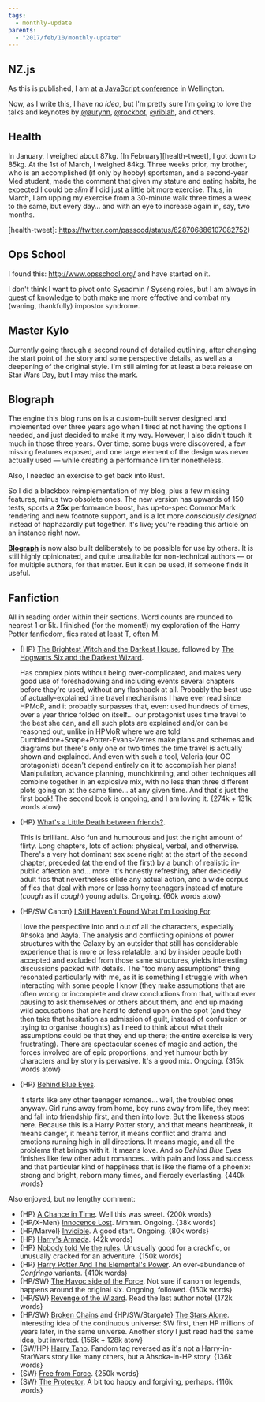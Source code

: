 ```yaml
---
tags:
  - monthly-update
parents:
  - "2017/feb/10/monthly-update"
---
```


## NZ.js

As this is published, I am at [a JavaScript conference][NZ.js] in Wellington.

Now, as I write this, I have _no idea_, but I'm pretty sure I'm going to love
the talks and keynotes by [@aurynn], [@rockbot], [@riblah], and others.

[NZ.js]: http://conference.javascript.org.nz/
[@aurynn]: https://twitter.com/aurynn
[@rockbot]: https://twitter.com/rockbot
[@riblah]: https://twitter.com/riblah

## Health

In January, I weighed about 87kg. [In February][health-tweet], I got down to
85kg. At the 1st of March, I weighed 84kg. Three weeks prior, my brother, who
is an accomplished (if only by hobby) sportsman, and a second-year Med student,
made the comment that given my stature and eating habits, he expected I could
be _slim_ if I did just a little bit more exercise. Thus, in March, I am upping
my exercise from a 30-minute walk three times a week to the same, but every
day… and with an eye to increase again in, say, two months.

[health-tweet]: https://twitter.com/passcod/status/828706886107082752)

## Ops School

I found this: http://www.opsschool.org/ and have started on it.

I don't think I want to pivot onto Sysadmin / Syseng roles, but I am always in
quest of knowledge to both make me more effective and combat my (waning,
thankfully) impostor syndrome.

## Master Kylo

Currently going through a second round of detailed outlining, after changing
the start point of the story and some perspective details, as well as a
deepening of the original style. I'm still aiming for at least a beta release
on Star Wars Day, but I may miss the mark.

## Blograph

The engine this blog runs on is a custom-built server designed and implemented
over three years ago when I tired at not having the options I needed, and just
decided to make it my way. However, I also didn't touch it much in those three
years. Over time, some bugs were discovered, a few missing features exposed,
and one large element of the design was never actually used — while creating a
performance limiter nonetheless.

Also, I needed an exercise to get back into Rust.

So I did a blackbox reimplementation of my blog, plus a few missing features,
minus two obsolete ones. The new version has upwards of 150 tests, sports a
**25x** performance boost, has up-to-spec CommonMark rendering and new footnote
support, and is a lot more _consciously designed_ instead of haphazardly put
together. It's live; you're reading this article on an instance right now.

**[Blograph]** is now also built deliberately to be possible for use by others.
It is still highly opinionated, and quite unsuitable for non-technical authors
— or for multiple authors, for that matter. But it can be used, if someone
finds it useful.

[Blograph]: https://github.com/passcod/blograph

## Fanfiction

All in reading order within their sections. Word counts are rounded to nearest
1 or 5k. I finished (for the moment!) my exploration of the Harry Potter
fanficdom, fics rated at least T, often M.

- {HP} [The Brightest Witch and the Darkest House](https://www.fanfiction.net/s/11280068/78/The-Brightest-Witch-and-the-Darkest-House), followed by [The Hogwarts Six and the Darkest Wizard](https://www.fanfiction.net/s/11677935/1/The-Hogwarts-Six-and-The-Darkest-Wizard).

  Has complex plots without being over-complicated, and makes very good use of
  foreshadowing and including events several chapters before they're used,
  without any flashback at all. Probably the best use of actually-explained
  time travel mechanisms I have ever read since HPMoR, and it probably
  surpasses that, even: used hundreds of times, over a year thrice folded on
  itself… our protagonist uses time travel to the best she can, and all such
  plots are explained and/or can be reasoned out, unlike in HPMoR where we are
  told Dumbledore+Snape+Potter-Evans-Verres make plans and schemas and diagrams
  but there's only one or two times the time travel is actually shown and
  explained. And even with such a tool, Valeria (our OC protagonist) doesn't
  depend entirely on it to accomplish her plans! Manipulation, advance
  planning, munchkinning, and other techniques all combine together in an
  explosive mix, with no less than three different plots going on at the same
  time… at any given time. And that's just the first book! The second book is
  ongoing, and I am loving it. {274k + 131k words atow}

- {HP} [What's a Little Death between friends?](https://www.fanfiction.net/s/12101842/2/What-s-a-Little-Death-between-friends).

  This is brilliant. Also fun and humourous and just the right amount of
  flirty. Long chapters, lots of action: physical, verbal, and otherwise.
  There's a very hot dominant sex scene right at the start of the second
  chapter, preceded (at the end of the first) by a bunch of realistic in-public
  affection and… more. It's honestly refreshing, after decidedly adult fics
  that nevertheless ellide any actual action, and a wide corpus of fics that
  deal with more or less horny teenagers instead of mature (*cough* as if
  *cough*) young adults. Ongoing. {60k words atow}

- {HP/SW Canon} [I Still Haven't Found What I'm Looking For](https://www.fanfiction.net/s/11157943/1/I-Still-Haven-t-Found-What-I-m-Looking-For).

  I love the perspective into and out of all the characters, especially Ahsoka
  and Aayla. The analysis and conflicting opinions of power structures with the
  Galaxy by an outsider that still has considerable experience that is more or
  less relatable, and by insider people both accepted and excluded from those
  same structures, yields interesting discussions packed with details. The "too
  many assumptions" thing resonated particularly with me, as it is something I
  struggle with when interacting with some people I know (they make assumptions
  that are often wrong or incomplete and draw concludions from that, without
  ever pausing to ask themselves or others about them, and end up making wild
  accusations that are hard to defend upon on the spot (and they then take that
  hesitation as admission of guilt, instead of confusion or trying to organise
  thoughts) as I need to think about what their assumptions could be that they
  end up there; the entire exercise is very frustrating). There are spectacular
  scenes of magic and action, the forces involved are of epic proportions, and
  yet humour both by characters and by story is pervasive. It's a good mix.
  Ongoing. {315k words atow}

- {HP} [Behind Blue Eyes](https://www.fanfiction.net/s/2095661/1/Behind-Blue-Eyes).

  It starts like any other teenager romance… well, the troubled ones anyway.
  Girl runs away from home, boy runs away from life, they meet and fall into
  friendship first, and then into love. But the likeness stops here. Because
  this is a Harry Potter story, and that means heartbreak, it means danger, it
  means terror, it means conflict and drama and emotions running high in all
  directions. It means magic, and all the problems that brings with it. It
  means love. And so _Behind Blue Eyes_ finishes like few other adult romances…
  with pain and loss and success and that particular kind of happiness that is
  like the flame of a phoenix: strong and bright, reborn many times, and
  fiercely everlasting. {440k words}

Also enjoyed, but no lengthy comment:

- {HP} [A Chance in Time](https://www.fanfiction.net/s/5928118/1/A-Chance-in-Time). Well this was sweet. {200k words}
- {HP/X-Men} [Innocence Lost](https://www.fanfiction.net/s/12321442/1/Innocence-Lost). Mmmm. Ongoing. {38k words}
- {HP/Marvel} [Invicible](https://www.fanfiction.net/s/11779002/1/Invincible). A good start. Ongoing. {80k words}
- {HP} [Harry's Armada](https://www.fanfiction.net/s/9885587/1/Harry-s-Armada). {42k words}
- {HP} [Nobody told Me the rules](https://www.fanfiction.net/s/10851278/1/Nobody-told-Me-the-rules). Unusually good for a crackfic, or unusually cracked for an adventure. {150k words}
- {HP} [Harry Potter And The Elemental's Power](https://www.fanfiction.net/s/4118383/1/Harry-Potter-And-The-Elemental-s-Power). An over-abundance of _Confringo_ variants. {410k words}
- {HP/SW} [The Havoc side of the Force](https://www.fanfiction.net/s/8501689/1/The-Havoc-side-of-the-Force). Not sure if canon or legends, happens around the original six. Ongoing, followed. {150k words}
- {HP/SW} [Revenge of the Wizard](https://www.fanfiction.net/s/10912355/1/Revenge-of-the-Wizard). Read the last author note! {172k words}
- {HP/SW} [Broken Chains](https://www.fanfiction.net/s/7718942/1/Broken-Chains) and {HP/SW/Stargate} [The Stars Alone](https://www.fanfiction.net/s/12040341/1/The-Stars-Alone). Interesting idea of the continuous universe: SW first, then HP millions of years later, in the same universe. Another story I just read had the same idea, but inverted. {156k + 128k atow}
- {SW/HP} [Harry Tano](https://www.fanfiction.net/s/9264843/1/Harry-Tano). Fandom tag reversed as it's not a Harry-in-StarWars story like many others, but a Ahsoka-in-HP story. {136k words}
- {SW} [Free from Force](https://www.fanfiction.net/s/11171261/1/Free-from-Force). {250k words}
- {SW} [The Protector](https://www.fanfiction.net/s/3240441/1/The-Protector). A bit too happy and forgiving, perhaps. {116k words}
